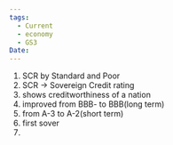 ```yaml
---
tags:
  - Current
  - economy
  - GS3
Date:
---
```

1. SCR by Standard and Poor
2. SCR -> Sovereign Credit rating
3. shows creditworthiness of a nation
4. improved from BBB- to BBB(long term)
5. from A-3 to A-2(short term)
6. first sover
7. 
